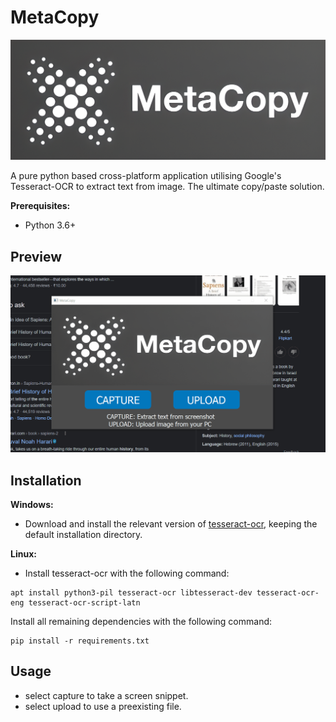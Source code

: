 # MetaCopy

![Logo](https://github.com/PratikSonal/MetaCopy/blob/main/Logo.png)

A pure python based cross-platform application utilising Google's Tesseract-OCR to extract text from image. The ultimate copy/paste solution.

**Prerequisites:**
+ Python 3.6+

## Preview
![Alt Text](https://github.com/PratikSonal/MetaCopy/blob/main/Preview.gif)

## Installation

**Windows:**
+ Download and install the relevant version of [tesseract-ocr](https://github.com/UB-Mannheim/tesseract/wiki), keeping the default installation directory.

**Linux:**
+ Install tesseract-ocr with the following command:
```
apt install python3-pil tesseract-ocr libtesseract-dev tesseract-ocr-eng tesseract-ocr-script-latn
```

Install all remaining dependencies with the following command:
```
pip install -r requirements.txt
```

## Usage
+ select capture to take a screen snippet.
+ select upload to use a preexisting file.

